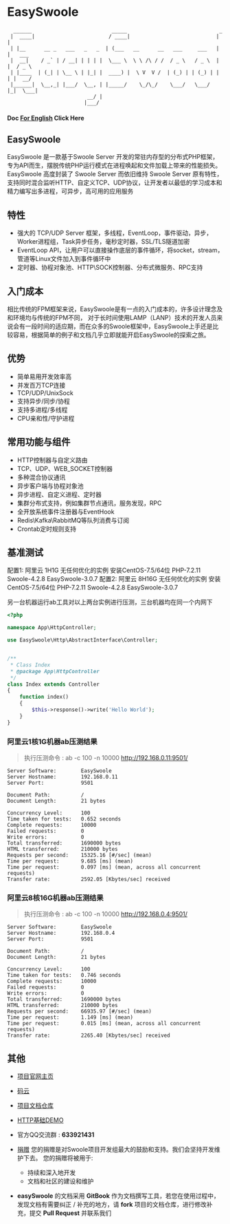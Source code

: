 # EasySwoole
```
  ______                          _____                              _        
 |  ____|                        / ____|                            | |       
 | |__      __ _   ___   _   _  | (___   __      __   ___     ___   | |   ___ 
 |  __|    / _` | / __| | | | |  \___ \  \ \ /\ / /  / _ \   / _ \  | |  / _ \
 | |____  | (_| | \__ \ | |_| |  ____) |  \ V  V /  | (_) | | (_) | | | |  __/
 |______|  \__,_| |___/  \__, | |_____/    \_/\_/    \___/   \___/  |_|  \___|
                          __/ |                                               
                         |___/                                                
```

#### Doc [For English](https://www.easyswoole.com/Manual/3.x/En/_book/) Click Here

## EasySwoole

EasySwoole 是一款基于Swoole Server 开发的常驻内存型的分布式PHP框架，专为API而生，摆脱传统PHP运行模式在进程唤起和文件加载上带来的性能损失。EasySwoole 高度封装了 Swoole Server 而依旧维持 Swoole Server 原有特性，支持同时混合监听HTTP、自定义TCP、UDP协议，让开发者以最低的学习成本和精力编写出多进程，可异步，高可用的应用服务

## 特性

- 强大的 TCP/UDP Server 框架，多线程，EventLoop，事件驱动，异步，Worker进程组，Task异步任务，毫秒定时器，SSL/TLS隧道加密
- EventLoop API，让用户可以直接操作底层的事件循环，将socket，stream，管道等Linux文件加入到事件循环中
- 定时器、协程对象池、HTTP\SOCK控制器、分布式微服务、RPC支持

## 入门成本

相比传统的FPM框架来说，EasySwoole是有一点的入门成本的，许多设计理念及和环境均与传统的FPM不同，
对于长时间使用LAMP（LANP）技术的开发人员来说会有一段时间的适应期，而在众多的Swoole框架中，EasySwoole上手还是比较容易，根据简单的例子和文档几乎立即就能开启EasySwoole的探索之旅。

## 优势

- 简单易用开发效率高
- 并发百万TCP连接
- TCP/UDP/UnixSock
- 支持异步/同步/协程
- 支持多进程/多线程
- CPU亲和性/守护进程

## 常用功能与组件

- HTTP控制器与自定义路由
- TCP、UDP、WEB_SOCKET控制器
- 多种混合协议通讯
- 异步客户端与协程对象池
- 异步进程、自定义进程、定时器
- 集群分布式支持，例如集群节点通讯，服务发现，RPC
- 全开放系统事件注册器与EventHook
- Redis\Kafka\RabbitMQ等队列消费与订阅
- Crontab定时规则支持

## 基准测试

配置1: 阿里云 1H1G 无任何优化的实例 安装CentOS-7.5/64位 PHP-7.2.11 Swoole-4.2.8 EasySwoole-3.0.7
配置2: 阿里云 8H16G 无任何优化的实例 安装CentOS-7.5/64位 PHP-7.2.11 Swoole-4.2.8 EasySwoole-3.0.7

另一台机器运行ab工具对以上两台实例进行压测，三台机器均在同一个内网下

```php
<?php

namespace App\HttpController;

use EasySwoole\Http\AbstractInterface\Controller;


/**
 * Class Index
 * @package App\HttpController
 */
class Index extends Controller
{
    function index()
    {
        $this->response()->write('Hello World');
    }
}
```

### 阿里云1核1G机器ab压测结果

> 执行压测命令 : ab -c 100 -n 10000 http://192.168.0.11:9501/

```
Server Software:        EasySwoole
Server Hostname:        192.168.0.11
Server Port:            9501

Document Path:          /
Document Length:        21 bytes

Concurrency Level:      100
Time taken for tests:   0.652 seconds
Complete requests:      10000
Failed requests:        0
Write errors:           0
Total transferred:      1690000 bytes
HTML transferred:       210000 bytes
Requests per second:    15325.16 [#/sec] (mean)
Time per request:       9.685 [ms] (mean)
Time per request:       0.097 [ms] (mean, across all concurrent requests)
Transfer rate:          2592.05 [Kbytes/sec] received
```

### 阿里云8核16G机器ab压测结果

> 执行压测命令 : ab -c 100 -n 10000 http://192.168.0.4:9501/

```
Server Software:        EasySwoole
Server Hostname:        192.168.0.4
Server Port:            9501

Document Path:          /
Document Length:        21 bytes

Concurrency Level:      100
Time taken for tests:   0.746 seconds
Complete requests:      10000
Failed requests:        0
Write errors:           0
Total transferred:      1690000 bytes
HTML transferred:       210000 bytes
Requests per second:    66935.97 [#/sec] (mean)
Time per request:       1.149 [ms] (mean)
Time per request:       0.015 [ms] (mean, across all concurrent requests)
Transfer rate:          2265.40 [Kbytes/sec] received
```

## 其他

- [项目官网主页](https://www.easyswoole.com)
- [码云](https://gitee.com/easyswoole/easyswoole)
- [项目文档仓库](https://github.com/easy-swoole/doc)
- [HTTP基础DEMO](https://github.com/easy-swoole/demo)

- 官方QQ交流群 : **633921431**

- [捐赠](https://www.easyswoole.com/Manual/2.x/Cn/_book/donate.html)
    您的捐赠是对Swoole项目开发组最大的鼓励和支持。我们会坚持开发维护下去。 您的捐赠将被用于:
        
  - 持续和深入地开发
  - 文档和社区的建设和维护

- **easySwoole** 的文档采用 **GitBook** 作为文档撰写工具，若您在使用过程中，发现文档有需要纠正 / 补充的地方，请 **fork** 项目的文档仓库，进行修改补充，提交 **Pull Request** 并联系我们